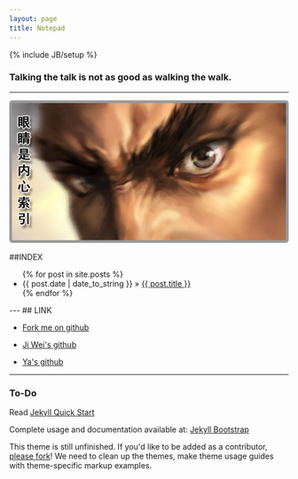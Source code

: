 ```yaml
---
layout: page
title: Notepad
---
```

{% include JB/setup %}
### Talking the talk is not as good as walking the walk.
--- 
![](/images/eye.png)

##INDEX

<ul class="posts">
  {% for post in site.posts %}
    <li><span>{{ post.date | date_to_string }}</span> &raquo; <a href="{{ BASE_PATH }}{{ post.url }}">{{ post.title }}</a></li>
  {% endfor %}
</ul>
---
## LINK

- [Fork me on github](https://github.com/shonwang/shonwang.github.com)

- [Ji Wei's github](https://github.com/chengzi)

- [Ya's github](https://github.com/dracher)

---
### To-Do

Read [Jekyll Quick Start](http://jekyllbootstrap.com/usage/jekyll-quick-start.html)

Complete usage and documentation available at: [Jekyll Bootstrap](http://jekyllbootstrap.com)

This theme is still unfinished. If you'd like to be added as a contributor, [please fork](http://github.com/plusjade/jekyll-bootstrap)!
We need to clean up the themes, make theme usage guides with theme-specific markup examples.


